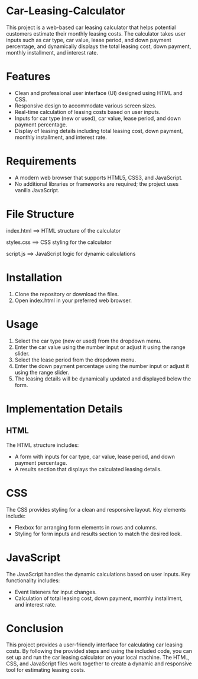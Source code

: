 # Car-Leasing-Calculator
This project is a web-based car leasing calculator that helps potential customers estimate their monthly leasing costs.
The calculator takes user inputs such as car type, car value, lease period, and down payment percentage, and dynamically displays the total leasing cost, down payment, monthly installment, and interest rate.

# Features
 - Clean and professional user interface (UI) designed using HTML and CSS.
 - Responsive design to accommodate various screen sizes.
 - Real-time calculation of leasing costs based on user inputs.
 - Inputs for car type (new or used), car value, lease period, and down payment percentage.
 - Display of leasing details including total leasing cost, down payment, monthly installment, and interest rate.

# Requirements
 - A modern web browser that supports HTML5, CSS3, and JavaScript.
 - No additional libraries or frameworks are required; the project uses vanilla JavaScript.

# File Structure
index.html  ==>  HTML structure of the calculator

styles.css  ==>  CSS styling for the calculator

script.js  ==>  JavaScript logic for dynamic calculations

# Installation
1. Clone the repository or download the files.
2. Open index.html in your preferred web browser.

# Usage
1. Select the car type (new or used) from the dropdown menu.
2. Enter the car value using the number input or adjust it using the range slider.
3. Select the lease period from the dropdown menu.
4. Enter the down payment percentage using the number input or adjust it using the range slider.
5. The leasing details will be dynamically updated and displayed below the form.

# Implementation Details
## HTML
The HTML structure includes:

 - A form with inputs for car type, car value, lease period, and down payment percentage.
 - A results section that displays the calculated leasing details.

# CSS
The CSS provides styling for a clean and responsive layout. Key elements include:

 - Flexbox for arranging form elements in rows and columns.
 - Styling for form inputs and results section to match the desired look.

# JavaScript
The JavaScript handles the dynamic calculations based on user inputs. Key functionality includes:

 - Event listeners for input changes.
 - Calculation of total leasing cost, down payment, monthly installment, and interest rate.

# Conclusion
This project provides a user-friendly interface for calculating car leasing costs. By following the provided steps and using the included code, you can set up and run the car leasing calculator on your local machine. The HTML, CSS, and JavaScript files work together to create a dynamic and responsive tool for estimating leasing costs.
